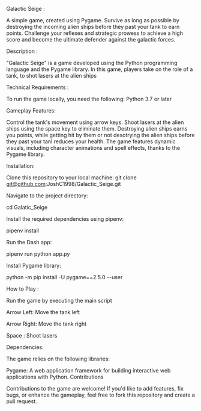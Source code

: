 Galactic Seige :

A simple game, created using Pygame. Survive as long as possible by destroying the incoming alien ships before they past your tank to earn points.
Challenge your reflexes and strategic prowess to achieve a high score and become the ultimate defender against the galactic forces.

Description :

"Galactic Seige" is a game developed using the Python programming language and the Pygame library. In this game, players take on the role of a tank, to shot lasers at the alien ships

Technical Requirements :

To run the game locally, you need the following: Python 3.7 or later

Gameplay Features:

Control the tank's movement using arrow keys. Shoot lasers at the alien ships using the space key to eliminate them. Destroying alien ships earns you points, while getting hit by them or not desotrying the alien ships before they past your tanl reduces your health. The game features dynamic visuals, including character animations and spell effects, thanks to the Pygame library.

Installation:

Clone this repository to your local machine:
git clone git@github.com:JoshC1998/Galactic_Seige.git

Navigate to the project directory: 

cd Galatic_Seige 

Install the required dependencies using pipenv:

pipenv install

Run the Dash app:

pipenv run python app.py

Install Pygame library:

python -m pip install -U pygame==2.5.0 --user

How to Play :

Run the game by executing the main script

Arrow Left: Move the tank left

Arrow Right: Move the tank right

Space : Shoot lasers

Dependencies:

The game relies on the following libraries:

Pygame: A web application framework for building interactive web applications with Python.
Contributions

Contributions to the game are welcome! If you'd like to add features, fix bugs, or enhance the gameplay, feel free to fork this repository and create a pull request.
